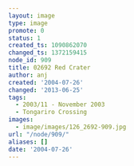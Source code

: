 ```yaml
---
layout: image
type: image
promote: 0
status: 1
created_ts: 1090862070
changed_ts: 1372159415
node_id: 909
title: 02692 Red Crater
author: anj
created: '2004-07-26'
changed: '2013-06-25'
tags:
  - 2003/11 - November 2003
  - Tongariro Crossing
images:
  - image/images/126_2692-909.jpg
url: "/node/909/"
aliases: []
date: '2004-07-26'
---
```


